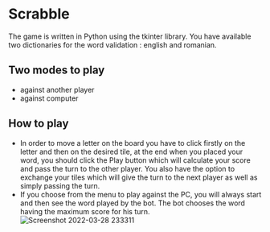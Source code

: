 # Scrabble
The game is written in Python using the tkinter library. You have available two dictionaries for the word validation : english and romanian.
## Two modes to play
* against another player
* against computer
## How to play
* In order to move a letter on the board you have to click firstly on the letter and then on the desired tile, at the end when you placed your word, you should click the Play button
which will calculate your score and pass the turn to the other player. You also have the option to exchange your tiles which will give the turn to the next player as well as simply passing the turn.
* If you choose from the menu to play against the PC, you will always start and then see the word played by the bot. The bot chooses the word having the maximum score for his turn.
![Screenshot 2022-03-28 233311](https://user-images.githubusercontent.com/61199730/160482398-b5ea63d6-a13b-4d97-b2ae-feb66cbd1e1a.png)

